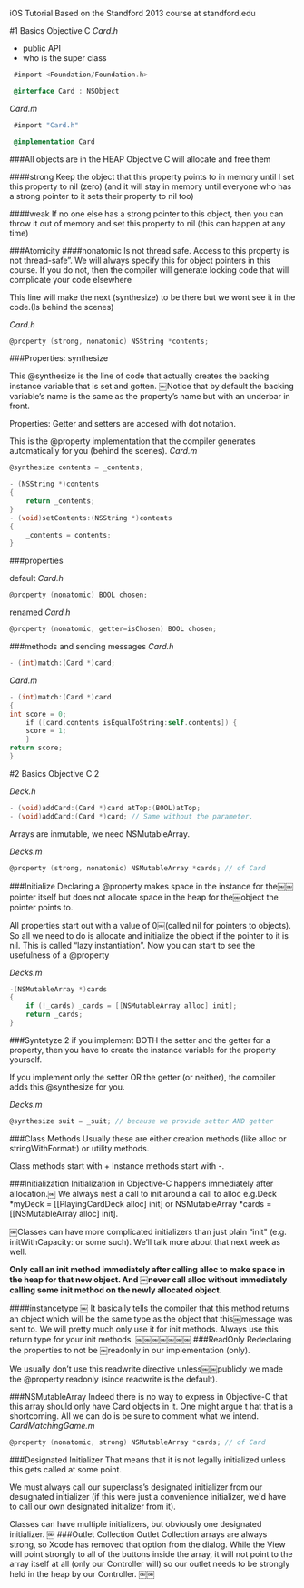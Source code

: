 iOS Tutorial Based on the Standford 2013 course at standford.edu

#1 Basics Objective C 
*Card.h*
* public API
* who is the super class

```objective-c
 #import <Foundation/Foundation.h>

 @interface Card : NSObject

```

*Card.m* 
```objective-c
 #import "Card.h"

 @implementation Card

```  

###All objects are in the HEAP
Objective C will allocate and free them

####strong
 Keep the object that this property points to in memory until I set this property to nil (zero)
(and it will stay in memory until everyone who has a strong pointer to it sets their property to nil too)

####weak
 If no one else has a strong pointer to this object, then you can throw it out of memory
and set this property to nil (this can happen at any time)

###Atomicity
####nonatomic
Is not thread safe.
Access to this property is not thread-safe”.
We will always specify this for object pointers in this course. If you do not, then the compiler will generate locking code that will complicate your code elsewhere

This line will make the next (synthesize) to be there but we wont see it in the code.(Is behind the scenes)

*Card.h*
```objective-c
@property (strong, nonatomic) NSString *contents;
```

###Properties: synthesize

This @synthesize is the line of code that actually creates the backing instance variable that is set and gotten.
￼Notice that by default the backing variable’s name is the same as the property’s name but with an underbar in front.

Properties: Getter and setters are accesed with dot notation.

This is the @property implementation that the compiler generates automatically for you (behind the scenes).
*Card.m*
```objective-c
@synthesize contents = _contents;

- (NSString *)contents
{
    return _contents;
}
- (void)setContents:(NSString *)contents
{
    _contents = contents;
}
```

###properties


default
*Card.h*
```objective-c
@property (nonatomic) BOOL chosen;
```
renamed
*Card.h*
```objective-c
@property (nonatomic, getter=isChosen) BOOL chosen;

```
###methods and sending messages
*Card.h*
```objective-c
- (int)match:(Card *)card;
```

*Card.m*
```objective-c
- (int)match:(Card *)card
{
int score = 0;
￼￼￼￼if ([card.contents isEqualToString:self.contents]) {
    score = 1;
	}
return score;
}
```

#2 Basics Objective C 2 

*Deck.h*
```objective-c
- (void)addCard:(Card *)card atTop:(BOOL)atTop;
- (void)addCard:(Card *)card; // Same without the parameter.
```
Arrays are inmutable, we need NSMutableArray.

*Decks.m*
```objective-c
@property (strong, nonatomic) NSMutableArray *cards; // of Card
``` 
###Initialize
Declaring a @property makes space in the instance for the￼￼pointer itself but does not
allocate space in the heap for the￼object the pointer points to.

All properties start out with a value of 0￼(called nil for pointers to objects).
So all we need to do is allocate and initialize the object if the pointer to it is nil.
This is called “lazy instantiation”.
Now you can start to see the usefulness of a @property


*Decks.m*
```objective-c
-(NSMutableArray *)cards
{
    if (!_cards) _cards = [[NSMutableArray alloc] init];
    return _cards;
}
```

###Syntetyze 2
if you implement BOTH the
setter and the getter for a property, then you have to create the instance variable for the property yourself.

If you implement only the setter OR the getter (or neither), the compiler adds this @synthesize for you.

*Decks.m*
```objective-c
@synthesize suit = _suit; // because we provide setter AND getter
```
###Class Methods
Usually these are either creation methods (like alloc or stringWithFormat:) or utility methods.

Class methods start with + Instance methods start with -.


###Initialization
Initialization in Objective-C happens immediately after allocation.￼
We always nest a call to init around a call to alloc e.g.Deck *myDeck = [[PlayingCardDeck alloc] init] or NSMutableArray *cards = [[NSMutableArray alloc] init].

￼Classes can have more complicated initializers than just plain “init" (e.g. initWithCapacity: or some such). We’ll talk more about that next week as well.

**Only call an init method immediately after calling alloc to make space in the heap for that new object. And ￼never call alloc without immediately calling some init method on the newly allocated object.**

####instancetype
￼
It basically tells the compiler that this method returns an object which will be the same type as the object that this￼message was sent to.
We will pretty much only use it for init methods. Always use this return type for your init methods.
￼￼￼￼￼￼￼
###ReadOnly
Redeclaring the properties to not be ￼readonly in our implementation (only).

We usually don’t use this readwrite directive unless￼￼publicly we made the @property readonly (since readwrite is the default).

###NSMutableArray
Indeed there is no way to express in Objective-C that this array should only have Card objects in it. One might argue t
hat that is a shortcoming.
All we can do is be sure to comment what we intend.
*CardMatchingGame.m*
```objective-c
@property (nonatomic, strong) NSMutableArray *cards; // of Card
```

###Designated Initializer
That means that it is not legally initialized unless this gets called at some point.

We must always call our superclass’s designated initializer from our desugnated initializer (if this were just a convenience initializer, 
we'd have to call our own designated initializer from it).

Classes can have multiple initializers, but obviously one designated initializer.
￼
###Outlet Collection 
Outlet Collection arrays are always strong, so Xcode has removed that option from the dialog.
While the View will point strongly to all of the buttons inside the array, it will not point to the array itself at all (only our Controller will) so our outlet needs to be strongly held in the heap by our Controller.
￼￼

